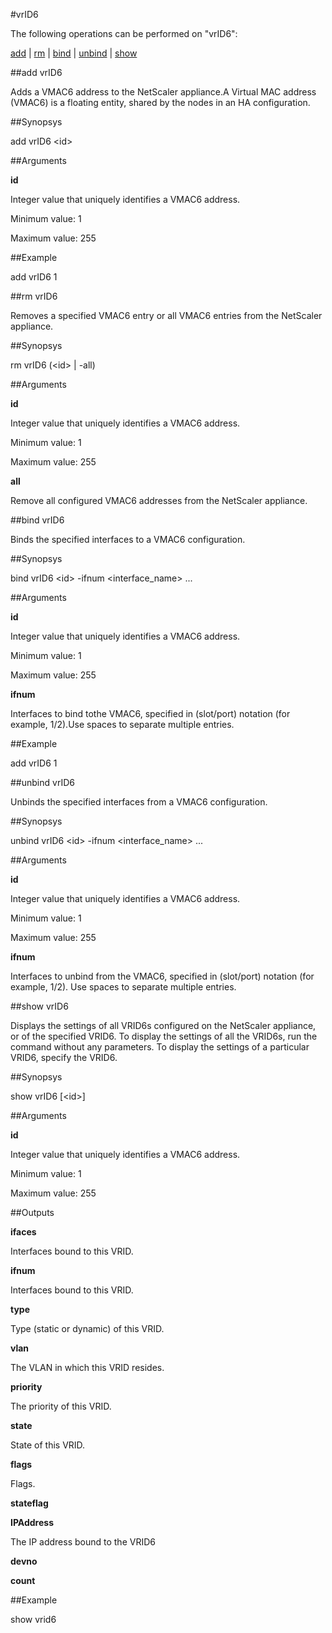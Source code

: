 #vrID6

The following operations can be performed on "vrID6":


[add](#add-vrid6) | [rm](#rm-vrid6) | [bind](#bind-vrid6) | [unbind](#unbind-vrid6) | [show](#show-vrid6)

##add vrID6

Adds a VMAC6 address to the NetScaler appliance.A Virtual MAC address (VMAC6) is a floating entity, shared by the nodes in an HA configuration.


##Synopsys

add vrID6 &lt;id>


##Arguments

<b>id</b>
Integer value that uniquely identifies a VMAC6 address.
Minimum value: 1
Maximum value: 255



##Example

add vrID6 1

##rm vrID6

Removes a specified VMAC6 entry or all VMAC6 entries from the NetScaler appliance.


##Synopsys

rm vrID6 (&lt;id> | -all)


##Arguments

<b>id</b>
Integer value that uniquely identifies a VMAC6 address.
Minimum value: 1
Maximum value: 255

<b>all</b>
Remove all configured VMAC6 addresses from the NetScaler appliance.



##bind vrID6

Binds the specified interfaces to a VMAC6 configuration.


##Synopsys

bind vrID6 &lt;id> -ifnum &lt;interface_name> ...


##Arguments

<b>id</b>
Integer value that uniquely identifies a VMAC6 address.
Minimum value: 1
Maximum value: 255

<b>ifnum</b>
Interfaces to bind tothe VMAC6, specified in (slot/port) notation (for example, 1/2).Use spaces to separate multiple entries.



##Example

add vrID6 1

##unbind vrID6

Unbinds the specified interfaces from a VMAC6 configuration.


##Synopsys

unbind vrID6 &lt;id> -ifnum &lt;interface_name> ...


##Arguments

<b>id</b>
Integer value that uniquely identifies a VMAC6 address.
Minimum value: 1
Maximum value: 255

<b>ifnum</b>
Interfaces to unbind from the VMAC6, specified in (slot/port) notation (for example, 1/2). Use spaces to separate multiple entries.



##show vrID6

Displays the settings of all VRID6s configured on the NetScaler appliance, or of the specified VRID6. To display the settings of all the VRID6s, run the command without any parameters. To display the settings of a particular VRID6, specify the VRID6.


##Synopsys

show vrID6 [&lt;id>]


##Arguments

<b>id</b>
Integer value that uniquely identifies a VMAC6 address.
Minimum value: 1
Maximum value: 255



##Outputs

<b>ifaces</b>
Interfaces bound to this VRID.

<b>ifnum</b>
Interfaces bound to this VRID.

<b>type</b>
Type (static or dynamic) of this VRID.

<b>vlan</b>
The VLAN in which this VRID resides.

<b>priority</b>
The priority of this VRID.

<b>state</b>
State of this VRID.

<b>flags</b>
Flags.

<b>stateflag</b>

<b>IPAddress</b>
The IP address bound to the VRID6

<b>devno</b>

<b>count</b>



##Example

show vrid6

